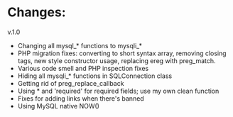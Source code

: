 # Changes:

v.1.0

* Changing all mysql_* functions to mysqli_*
* PHP migration fixes: converting to short syntax array, removing closing tags, new style constructor usage, replacing ereg with preg_match.
* Various code smell and PHP inspection fixes
* Hiding all mysqli_* functions in SQLConnection class
* Getting rid of preg_replace_callback
* Using * and 'required' for required fields; use my own clean function
* Fixes for adding links when there's banned
* Using MySQL native NOW()